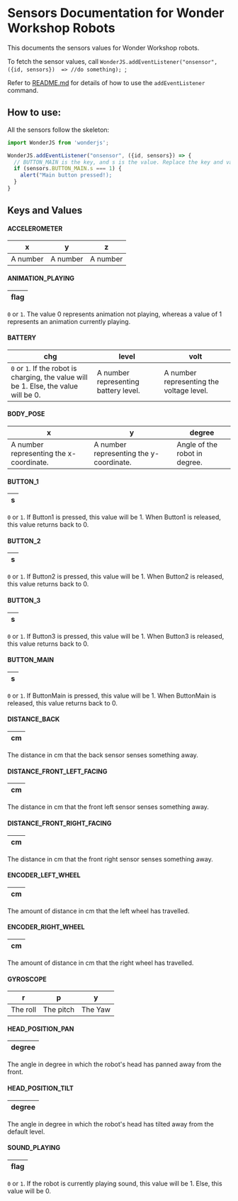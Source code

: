 # Sensors Documentation for Wonder Workshop Robots
This documents the sensors values for Wonder Workshop robots.

To fetch the sensor values, call `WonderJS.addEventListener("onsensor", ({id, sensors})  => //do something);
`;

Refer to [README.md](README.md#addeventlistener) for details of how to use the `addEventListener` command.

## How to use:
All the sensors follow the skeleton:

```javascript
import WonderJS from 'wonderjs';

WonderJS.addEventListener("onsensor", ({id, sensors}) => {
  // BUTTON_MAIN is the key, and s is the value. Replace the key and value with different values below.
  if (sensors.BUTTON_MAIN.s === 1) {
    alert("Main button pressed!);
  }
}
```

## Keys and Values

#### ACCELEROMETER
x | y | z
--| -- | --
A number | A number | A number

#### ANIMATION_PLAYING
flag |
--|
`0` or `1`. The value 0 represents animation not playing, whereas a value of 1 represents an animation currently playing.

#### BATTERY
chg | level | volt
--| -- | --
`0` or `1`. If the robot is charging, the value will be 1. Else, the value will be 0. | A number representing battery level. | A number representing the voltage level.

#### BODY_POSE
x | y | degree
--| -- | --
A number representing the x-coordinate. | A number representing the y-coordinate. | Angle of the robot in degree.

#### BUTTON_1
s |
--|
`0` or `1`. If Button1 is pressed, this value will be 1. When Button1 is released, this value returns back to 0.

#### BUTTON_2
s |
--|
`0` or `1`. If Button2 is pressed, this value will be 1. When Button2 is released, this value returns back to 0.

#### BUTTON_3
s |
--|
`0` or `1`. If Button3 is pressed, this value will be 1. When Button3 is released, this value returns back to 0.

#### BUTTON_MAIN
s |
--|
`0` or `1`. If ButtonMain is pressed, this value will be 1. When ButtonMain is released, this value returns back to 0.

#### DISTANCE_BACK
cm |
--|
The distance in cm that the back sensor senses something away.

#### DISTANCE_FRONT_LEFT_FACING
cm |
--|
The distance in cm that the front left sensor senses something away.

#### DISTANCE_FRONT_RIGHT_FACING
cm |
--|
The distance in cm that the front right sensor senses something away.

#### ENCODER_LEFT_WHEEL
cm |
--|
The amount of distance in cm that the left wheel has travelled.

#### ENCODER_RIGHT_WHEEL
cm |
--|
The amount of distance in cm that the right wheel has travelled.

#### GYROSCOPE
r | p | y
--| - | --
The roll | The pitch | The Yaw

#### HEAD_POSITION_PAN
degree |
--|
The angle in degree in which the robot's head has panned away from the front.

#### HEAD_POSITION_TILT
degree |
--|
The angle in degree in which the robot's head has tilted away from the default level.

#### SOUND_PLAYING
flag |
--|
`0` or `1`. If the robot is currently playing sound, this value will be 1. Else, this value will be 0.

